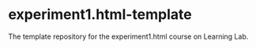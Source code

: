 # experiment1.html-template
The template repository for the experiment1.html course on Learning Lab.

